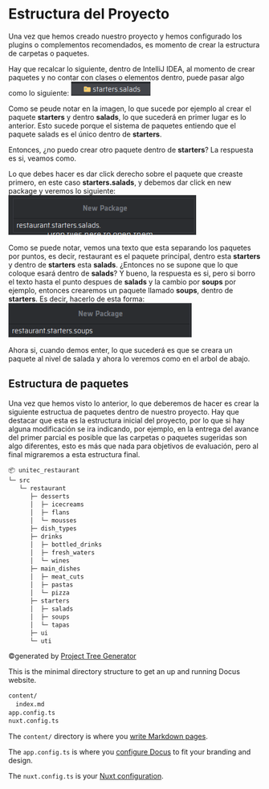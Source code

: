 # Estructura del Proyecto

Una vez que hemos creado nuestro proyecto y hemos configurado los plugins o complementos recomendados, es momento de crear la estructura de carpetas o paquetes.

Hay que recalcar lo siguiente, dentro de IntelliJ IDEA, al momento de crear paquetes y no contar con clases o elementos dentro, puede pasar algo como lo siguiente: 
![package.png](/package.png)

Como se peude notar en la imagen, lo que sucede por ejemplo al crear el paquete **starters** y dentro **salads**, lo que sucederá en primer lugar es lo anterior. Esto sucede porque el sistema de paquetes entiendo que el paquete salads es el único dentro de **starters**.

Entonces, ¿no puedo crear otro paquete dentro de **starters**? La respuesta es si, veamos como.

Lo que debes hacer es dar click derecho sobre el paquete que creaste primero, en este caso **starters.salads**, y debemos dar click en new package y veremos lo siguiente:
![package2.png](/package2.png)

Como se puede notar, vemos una texto que esta separando los paquetes por puntos, es decir, restaurant es el paquete principal, dentro esta **starters** y dentro de **starters** esta **salads**. ¿Entonces no se supone que lo que coloque esará dentro de **salads**? Y bueno, la respuesta es si, pero si borro el texto hasta el punto despues de **salads** y la cambio por **soups** por ejemplo, entonces crearemos un paquete llamado **soups**, dentro de **starters**. Es decir, hacerlo de esta forma: 
![package3.png](/package3.png)

Ahora si, cuando demos enter, lo que sucederá es que se creara un paquete al nivel de salada y ahora lo veremos como en el arbol de abajo.

## Estructura de paquetes

Una vez que hemos visto lo anterior, lo que deberemos de hacer es crear la siguiente estructua de paquetes dentro de nuestro proyecto. Hay que destacar que esta es la estructura inicial del proyecto, por lo que si hay alguna modificación se ira indicando, por ejemplo, en la entrega del avance del primer parcial es posible que las carpetas o paquetes sugeridas son algo diferentes, esto es más que nada para objetivos de evaluación, pero al final migraremos a esta estructura final.

```
📦 unitec_restaurant
└─ src
   └─ restaurant
      ├─ desserts
      │  ├─ icecreams
      │  ├─ flans
      │  └─ mousses
      ├─ dish_types
      ├─ drinks
      │  ├─ bottled_drinks
      │  ├─ fresh_waters
      │  └─ wines
      ├─ main_dishes
      │  ├─ meat_cuts
      │  ├─ pastas
      │  └─ pizza
      ├─ starters
      │  ├─ salads
      │  ├─ soups
      │  └─ tapas
      ├─ ui
      └─ uti
```
©generated by [Project Tree Generator](https://woochanleee.github.io/project-tree-generator)

This is the minimal directory structure to get an up and running Docus website.

```bash
content/
  index.md
app.config.ts
nuxt.config.ts
```

The `content/` directory is where you [write Markdown pages](/introduction/writing-pages).

The `app.config.ts` is where you [configure Docus](/introduction/configuration) to fit your branding and design.


The `nuxt.config.ts` is your [Nuxt configuration](https://nuxt.com/docs/getting-started/configuration).
